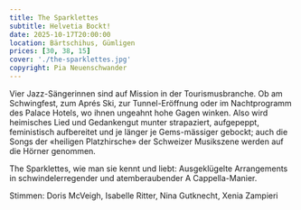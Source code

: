 ```yaml
---
title: The Sparklettes
subtitle: Helvetia Bockt!
date: 2025-10-17T20:00:00
location: Bärtschihus, Gümligen
prices: [30, 38, 15]
cover: './the-sparklettes.jpg'
copyright: Pia Neuenschwander
---
```


Vier Jazz-Sängerinnen sind auf Mission in der Tourismusbranche. Ob am Schwingfest, zum Aprés Ski, zur Tunnel-Eröffnung oder im Nachtprogramm des Palace Hotels, wo ihnen ungeahnt hohe Gagen winken. Also wird heimisches Lied und Gedankengut munter strapaziert, aufgepeppt, feministisch aufbereitet und je länger je Gems-mässiger gebockt; auch die Songs der «heiligen Platzhirsche» der Schweizer Musikszene werden auf die Hörner genommen.

The Sparklettes, wie man sie kennt und liebt: Ausgeklügelte Arrangements in schwindelerregender und atemberaubender A Cappella-Manier.

Stimmen: Doris McVeigh, Isabelle Ritter, Nina Gutknecht, Xenia Zampieri
